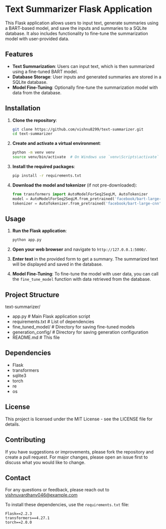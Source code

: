 # Text Summarizer Flask Application

This Flask application allows users to input text, generate summaries using a BART-based model, and save the inputs and summaries to a SQLite database. It also includes functionality to fine-tune the summarization model with user-provided data.
## Features

- **Text Summarization**: Users can input text, which is then summarized using a fine-tuned BART model.
- **Database Storage**: User inputs and generated summaries are stored in a SQLite database.
- **Model Fine-Tuning**: Optionally fine-tune the summarization model with data from the database.

## Installation

1. **Clone the repository**:
    ```bash
    git clone https://github.com/vishnu8299/text-summarizer.git
    cd text-summarizer
    ```

2. **Create and activate a virtual environment**:
    ```bash
    python -m venv venv
    source venv/bin/activate  # On Windows use `venv\Scripts\activate`
    ```

3. **Install the required packages**:
    ```bash
    pip install -r requirements.txt
    ```

4. **Download the model and tokenizer** (if not pre-downloaded):
    ```python
    from transformers import AutoModelForSeq2SeqLM, AutoTokenizer
    model = AutoModelForSeq2SeqLM.from_pretrained('facebook/bart-large-cnn')
    tokenizer = AutoTokenizer.from_pretrained('facebook/bart-large-cnn')
    ```

## Usage

1. **Run the Flask application**:
    ```bash
    python app.py
    ```

2. **Open your web browser** and navigate to `http://127.0.0.1:5000/`.

3. **Enter text** in the provided form to get a summary. The summarized text will be displayed and saved in the database.

4. **Model Fine-Tuning**: To fine-tune the model with user data, you can call the `fine_tune_model` function with data retrieved from the database.

## Project Structure

text-summarizer/
- app.py # Main Flask application script
- requirements.txt # List of dependencies
- fine_tuned_model/ # Directory for saving fine-tuned models
- generation_config/ # Directory for saving generation configuration
- README.md # This file


## Dependencies

- Flask
- transformers
- sqlite3
- torch
- re
- os


 ## License
This project is licensed under the MIT License - see the LICENSE file for details.

## Contributing
If you have suggestions or improvements, please fork the repository and create a pull request. For major changes, please open an issue first to discuss what you would like to change.

## Contact
For any questions or feedback, please reach out to vishnuvardhanv046@example.com
 
  
  

To install these dependencies, use the `requirements.txt` file:

```plaintext
Flask==2.2.3
transformers==4.27.1
torch==2.0.0


